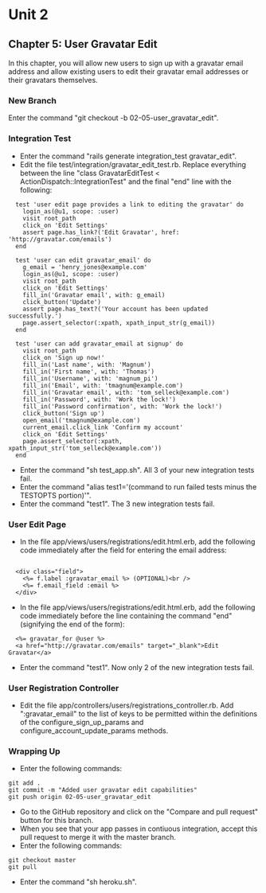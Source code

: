 # Unit 2
## Chapter 5: User Gravatar Edit

In this chapter, you will allow new users to sign up with a gravatar email address and allow existing users to edit their gravatar email addresses or their gravatars themselves.

### New Branch
Enter the command "git checkout -b 02-05-user_gravatar_edit".

### Integration Test
* Enter the command "rails generate integration_test gravatar_edit".
* Edit the file test/integration/gravatar_edit_test.rb.  Replace everything between the line "class GravatarEditTest < ActionDispatch::IntegrationTest" and the final "end" line with the following:
```
  test 'user edit page provides a link to editing the gravatar' do
    login_as(@u1, scope: :user)
    visit root_path
    click_on 'Edit Settings'
    assert page.has_link?('Edit Gravatar', href: 'http://gravatar.com/emails')
  end

  test 'user can edit gravatar_email' do
    g_email = 'henry_jones@example.com'
    login_as(@u1, scope: :user)
    visit root_path
    click_on 'Edit Settings'
    fill_in('Gravatar email', with: g_email)
    click_button('Update')
    assert page.has_text?('Your account has been updated successfully.')
    page.assert_selector(:xpath, xpath_input_str(g_email))
  end

  test 'user can add gravatar_email at signup' do
    visit root_path
    click_on 'Sign up now!'
    fill_in('Last name', with: 'Magnum')
    fill_in('First name', with: 'Thomas')
    fill_in('Username', with: 'magnum_pi')
    fill_in('Email', with: 'tmagnum@example.com')
    fill_in('Gravatar email', with: 'tom_selleck@example.com')
    fill_in('Password', with: 'Work the lock!')
    fill_in('Password confirmation', with: 'Work the lock!')
    click_button('Sign up')
    open_email('tmagnum@example.com')
    current_email.click_link 'Confirm my account'
    click_on 'Edit Settings'
    page.assert_selector(:xpath, xpath_input_str('tom_selleck@example.com'))
  end
```
* Enter the command "sh test_app.sh".  All 3 of your new integration tests fail.
* Enter the command "alias test1='(command to run failed tests minus the TESTOPTS portion)'".
* Enter the command "test1".  The 3 new integration tests fail.

### User Edit Page
* In the file app/views/users/registrations/edit.html.erb, add the following code immediately after the field for entering the email address:
```

  <div class="field">
    <%= f.label :gravatar_email %> (OPTIONAL)<br />
    <%= f.email_field :email %>
  </div>

```
* In the file app/views/users/registrations/edit.html.erb, add the following code immediately before the line containing the command "end" (signifying the end of the form):
```
  <%= gravatar_for @user %>
  <a href="http://gravatar.com/emails" target="_blank">Edit Gravatar</a>
```
* Enter the command "test1".  Now only 2 of the new integration tests fail.

### User Registration Controller
* Edit the file app/controllers/users/registrations_controller.rb.  Add ":gravatar_email" to the list of keys to be permitted within the definitions of the configure_sign_up_params and configure_account_update_params methods.

### Wrapping Up
* Enter the following commands:
```
git add .
git commit -m "Added user gravatar edit capabilities"
git push origin 02-05-user_gravatar_edit
```
* Go to the GitHub repository and click on the "Compare and pull request" button for this branch.
* When you see that your app passes in contiuous integration, accept this pull request to merge it with the master branch.
* Enter the following commands:
```
git checkout master
git pull
```
* Enter the command "sh heroku.sh".
